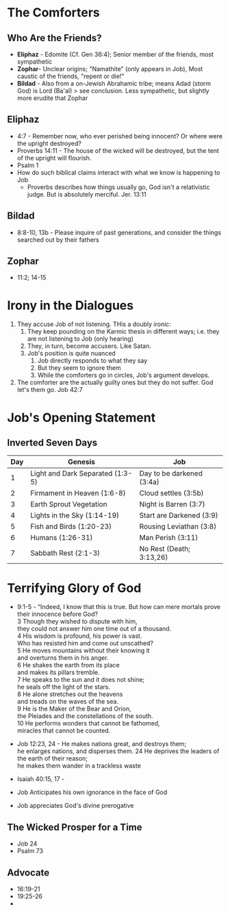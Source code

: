 # The Comforters
## Who Are the Friends?
* **Eliphaz** - Edomite (Cf. Gen 36:4); Senior member of the friends, most sympathetic
* **Zophar**- Unclear origins; "Namathite" (only appears in Job), Most caustic of the friends, "repent or die!"
* **Bildad** - Also from a on-Jewish Abrahamic tribe; means Adad (storm God) is Lord (Ba'al) > see conclusion. Less sympathetic, but slightly more erudite that Zophar

## Eliphaz
* 4:7 - Remember now, who ever perished being innocent? Or where were the upright destroyed?
* Proverbs 14:11 - The house of the wicked will be destroyed, but the tent of the upright will flourish.
* Psalm 1 
* How do such biblical claims interact with what we know is happening to Job
    * Proverbs describes how things usually go, God isn't a relativistic judge. But is absolutely merciful. Jer. 13:11
## Bildad
* 8:8-10, 13b - Please inquire of past generations, and consider the things searched out by their fathers
## Zophar
* 11:2; 14-15
# Irony in the Dialogues
1. They accuse Job of not listening. THis a doubly ironic:
    1. They keep pounding on the Karmic thesis in different ways; i.e. they are not listening to Job (only hearing)
    2. They, in turn, become accusers. Like Satan.
    3. Job's position is quite nuanced
        1. Job directly responds to what they say
        2. But they seem to ignore them
        3. While the comforters go in circles, Job's argument develops.
2. The comforter are the actually guilty ones but they do not suffer. God let's them go. Job 42:7
# Job's Opening Statement
## Inverted Seven Days
| Day | Genesis                            | Job                       |
| --- | ---------------------------------- | ------------------------- |
|1    | Light and Dark Separated (1:3-5)   | Day to be darkened (3:4a) |
|2    | Firmament in Heaven (1:6-8)        | Cloud settles (3:5b)      |  
|3    | Earth Sprout Vegetation            | Night is Barren (3:7)     |  
|4    | Lights in the Sky (1:14-19)        | Start are Darkened (3:9)  |
|5    | Fish and Birds (1:20-23)           | Rousing Leviathan (3:8)   |
|6    | Humans (1:26-31)                   | Man Perish (3:11)         |
|7    | Sabbath Rest (2:1-3)               | No Rest (Death; 3:13,26)  |

# Terrifying Glory of God
* 9:1-5 - “Indeed, I know that this is true.
    But how can mere mortals prove their innocence before God?  
3 Though they wished to dispute with him,  
    they could not answer him one time out of a thousand.  
4 His wisdom is profound, his power is vast.  
    Who has resisted him and come out unscathed?  
5 He moves mountains without their knowing it  
    and overturns them in his anger.  
6 He shakes the earth from its place  
    and makes its pillars tremble.  
7 He speaks to the sun and it does not shine;  
    he seals off the light of the stars.  
8 He alone stretches out the heavens  
    and treads on the waves of the sea.  
9 He is the Maker of the Bear and Orion,  
    the Pleiades and the constellations of the south.  
10 He performs wonders that cannot be fathomed,  
    miracles that cannot be counted.  
* Job 12:23, 24 - He makes nations great, and destroys them;  
    he enlarges nations, and disperses them. 
24 He deprives the leaders of the earth of their reason;  
    he makes them wander in a trackless waste  
* Isaiah 40:15, 17 - 

* Job Anticipates his own ignorance in the face of God
* Job appreciates God's divine prerogative

## The Wicked Prosper for a Time
* Job 24
* Psalm 73
## Advocate
* 16:19-21
* 19:25-26
* 